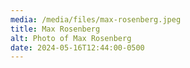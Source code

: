```yaml
---
media: /media/files/max-rosenberg.jpeg
title: Max Rosenberg
alt: Photo of Max Rosenberg
date: 2024-05-16T12:44:00-0500
---
```

